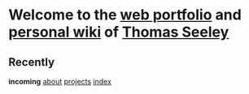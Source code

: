 
<h1>Welcome to the <a href="/site/projects"><span>web portfolio</span></a> and <a href="/site/wiki"><span>personal wiki</span></a> of <a href="/site/about"><span>Thomas Seeley</span></a>  </h1>






<h2 id="recently">Recently</h2>


<p>
    <b>incoming</b>
    <a href="/site/index">about</a>
    <a href="/site/tseeley">projects</a>
    <a href="/site/index">index</a>
</p>


